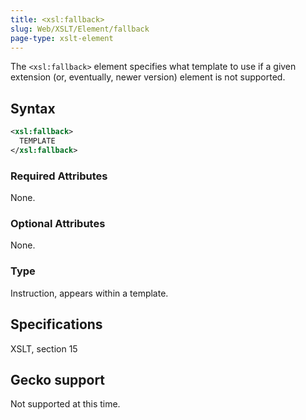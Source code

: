 ```yaml
---
title: <xsl:fallback>
slug: Web/XSLT/Element/fallback
page-type: xslt-element
---
```




The `<xsl:fallback>` element specifies what template to use if a given extension (or, eventually, newer version) element is not supported.

## Syntax

```xml
<xsl:fallback>
  TEMPLATE
</xsl:fallback>
```

### Required Attributes

None.

### Optional Attributes

None.

### Type

Instruction, appears within a template.

## Specifications

XSLT, section 15

## Gecko support

Not supported at this time.
